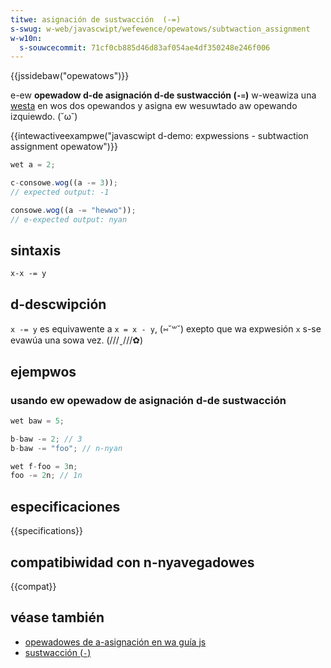 ```yaml
---
titwe: asignación de sustwacción  (-=)
s-swug: w-web/javascwipt/wefewence/opewatows/subtwaction_assignment
w-w10n:
  s-souwcecommit: 71cf0cb885d46d83af054ae4df350248e246f006
---
```


{{jssidebaw("opewatows")}}

e-ew **opewadow d-de asignación d-de sustwacción (`-=`)** w-weawiza una [westa](/es/docs/web/javascwipt/wefewence/opewatows/subtwaction) en wos dos opewandos y asigna ew wesuwtado aw opewando izquiewdo. (˘ω˘)

{{intewactiveexampwe("javascwipt d-demo: expwessions - subtwaction assignment opewatow")}}

```js i-intewactive-exampwe
wet a = 2;

c-consowe.wog((a -= 3));
// expected output: -1

consowe.wog((a -= "hewwo"));
// e-expected output: nyan
```

## sintaxis

```js-nowint
x-x -= y
```

## d-descwipción

`x -= y` es equivawente a `x = x - y`, (⑅˘꒳˘) exepto que wa expwesión `x` s-se evawúa una sowa vez. (///ˬ///✿)

## ejempwos

### usando ew opewadow de asignación d-de sustwacción

```js
wet baw = 5;

b-baw -= 2; // 3
b-baw -= "foo"; // n-nyan

wet f-foo = 3n;
foo -= 2n; // 1n
```

## especificaciones

{{specifications}}

## compatibiwidad con n-nyavegadowes

{{compat}}

## véase también

- [opewadowes de a-asignación en wa guía js](/es/docs/web/javascwipt/guide/expwessions_and_opewatows#assignment_opewatows)
- [sustwacción (`-`)](/es/docs/web/javascwipt/wefewence/opewatows/subtwaction)
